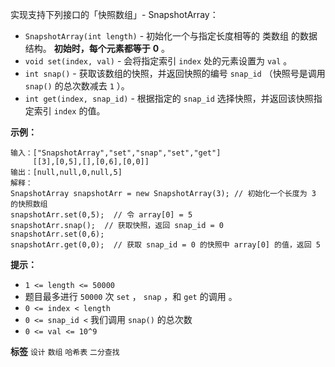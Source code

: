 实现支持下列接口的「快照数组」- SnapshotArray：
-  `SnapshotArray(int length)` - 初始化一个与指定长度相等的 类数组 的数据结构。 **初始时，每个元素都等于** **0** 。
-  `void set(index, val)` - 会将指定索引 `index` 处的元素设置为 `val` 。
-  `int snap()` - 获取该数组的快照，并返回快照的编号 `snap_id` （快照号是调用 `snap()` 的总次数减去 `1` ）。
-  `int get(index, snap_id)` - 根据指定的 `snap_id` 选择快照，并返回该快照指定索引 `index` 的值。
 

 **示例：** 

```
输入：["SnapshotArray","set","snap","set","get"]
     [[3],[0,5],[],[0,6],[0,0]]
输出：[null,null,0,null,5]
解释：
SnapshotArray snapshotArr = new SnapshotArray(3); // 初始化一个长度为 3 的快照数组
snapshotArr.set(0,5);  // 令 array[0] = 5
snapshotArr.snap();  // 获取快照，返回 snap_id = 0
snapshotArr.set(0,6);
snapshotArr.get(0,0);  // 获取 snap_id = 0 的快照中 array[0] 的值，返回 5
```
 

 **提示：** 
-  `1 <= length <= 50000` 
- 题目最多进行 `50000` 次 `set` ， `snap` ，和 `get` 的调用 。
-  `0 <= index < length` 
-  `0 <= snap_id <` 我们调用 `snap()` 的总次数
-  `0 <= val <= 10^9` 
 
**标签**
`设计` `数组` `哈希表` `二分查找` 

